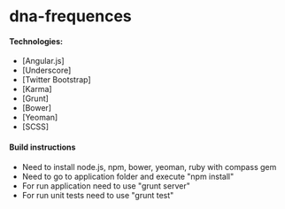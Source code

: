 dna-frequences
==============

#### Technologies:
  - [Angular.js]
  - [Underscore]
  - [Twitter Bootstrap]
  - [Karma]
  - [Grunt]
  - [Bower]
  - [Yeoman]
  - [SCSS]

#### Build instructions
  - Need to install node.js, npm, bower, yeoman, ruby with compass gem
  - Need to go to application folder and execute "npm install"
  - For run application need to use "grunt server"
  - For run unit tests need to use "grunt test"